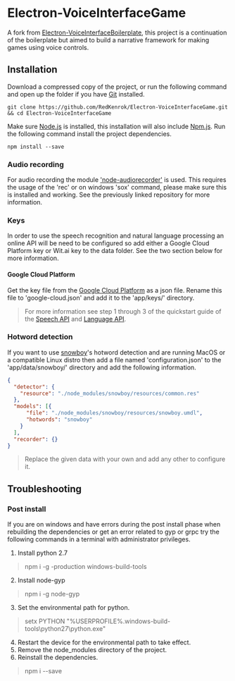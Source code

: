 # Electron-VoiceInterfaceGame
A fork from [Electron-VoiceInterfaceBoilerplate](https://github.com/RedKenrok/Electron-VoiceInterfaceBoilerplate), this project is a continuation of the boilerplate but aimed to build a narrative framework for making games using voice controls.

## Installation
Download a compressed copy of the project, or run the following command and open up the folder if you have [Git](https://git-scm.com) installed.
```
git clone https://github.com/RedKenrok/Electron-VoiceInterfaceGame.git && cd Electron-VoiceInterfaceGame
```

Make sure [Node.js](htpps://nodejs.org) is installed, this installation will also include [Npm.js](htpps://npmjs.org). Run the following command install the project dependencies.
```
npm install --save
```

### Audio recording
For audio recording the module ['node-audiorecorder'](https://github.com/RedKenrok/node-audiorecorder) is used. This requires the usage of the 'rec' or on windows 'sox' command, please make sure this is installed and working. See the previously linked repository for more information.

### Keys
In order to use the speech recognition and natural language processing an online API will be need to be configured so add either a Google Cloud Platform key or Wit.ai key to the data folder. See the two section below for more information.

#### Google Cloud Platform
Get the key file from the [Google Cloud Platform](https://console.cloud.google.com) as a json file. Rename this file to 'google-cloud.json' and add it to the 'app/keys/' directory.

> For more information see step 1 through 3 of the quickstart guide of the [Speech API](https://github.com/googleapis/nodejs-speech/#quickstart) and [Language API](https://github.com/googleapis/nodejs-language/#quickstart).

### Hotword detection
If you want to use [snowboy](https://snowboy.kitt.ai)'s hotword detection and are running MacOS or a compatible Linux distro then add a file named 'configuration.json' to the 'app/data/snowboy/' directory and add the following information.

```JSON
{
  "detector": {
    "resource": "./node_modules/snowboy/resources/common.res"
  },
  "models": [{
      "file": "./node_modules/snowboy/resources/snowboy.umdl",
      "hotwords": "snowboy"
    }
  ],
  "recorder": {}
}
```

> Replace the given data with your own and add any other to configure it.

## Troubleshooting

### Post install

If you are on windows and have errors during the post install phase when rebuilding the dependencies or get an error related to gyp or grpc try the following commands in a terminal with administrator privileges.
1. Install python 2.7
> npm i -g -production windows-build-tools
2. Install node-gyp
> npm i -g node-gyp
3. Set the environmental path for python.
> setx PYTHON "%USERPROFILE%\.windows-build-tools\python27\python.exe"
4. Restart the device for the environmental path to take effect.
5. Remove the node_modules directory of the project.
6. Reinstall the dependencies.
> npm i --save

